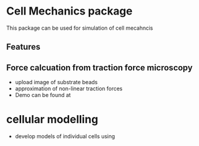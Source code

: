 # Cell Mechanics package

This package can be used for simulation of cell mecahncis

## Features

## Force calcuation from traction force microscopy
- upload image of substrate beads
- approximation of non-linear traction forces
- Demo can be found at 

# cellular modelling
- develop models of individual cells using
